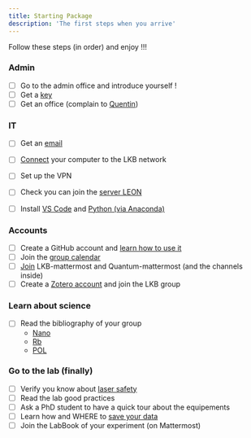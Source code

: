 ```yaml
---
title: Starting Package
description: 'The first steps when you arrive'  
---
```

<alert type="success">
Follow these steps (in order) and enjoy !!!
</alert>

### Admin
- [ ]   Go to the admin office and introduce yourself !
- [ ]  Get a [key](/starting-package/General#obtain-a-kaba-key)
- [ ]  Get an office (complain to [Quentin](mailto:quentin.glorieux@lkb.upmc.fr))

### IT
- [ ]  Get an [email](/starting-package/computers_and_network#contact-the-lkb-it-support)
- [ ]  [Connect](/starting-package/computers_and_network#adding-a-computer-to-the-network) your computer to the LKB network
- [ ]  Set up the VPN
- [ ]  Check you can join the [server LEON](/starting-package/computers_and_network#map-a-network-drive)
- [ ]  Install [VS Code](/starting-package/Tools#VS-Code) and [Python (via Anaconda)](/starting-package/tools#Python)
  

### Accounts
- [ ]  Create a GitHub account and [learn how to use it](/starting-package/Tools#github)
- [ ]  Join the [group calendar](/starting-package/tools#google-calendar)
- [ ]  [Join](/starting-package/tools#mattermost) LKB-mattermost and Quantum-mattermost (and the channels inside) 
- [ ]  Create a [Zotero account](/starting-package/tools#zotero) and join the LKB group
### Learn about science 
- [ ]  Read the bibliography of your group
    - [Nano](https://www.zotero.org/groups/4622968/quantumopticslkb/collections/IAUAIBQN)
    - [Rb](https://www.zotero.org/groups/4622968/quantumopticslkb/collections/A6ZSVQFJ)
    - [POL](https://www.zotero.org/groups/4622968/quantumopticslkb/collections/3G4A4BHI) 
### Go to the lab (finally)
- [ ]  Verify you know about [laser safety](https://www.dgdr.cnrs.fr/sst/CNPS/guides/doc/lasers/Guide%20Risque%20lies%20aux%20lasers%20v11-2019.pdf)
- [ ]  Read the lab good practices 
- [ ]  Ask a PhD student to have a quick tour about the equipements
- [ ]  Learn how and WHERE to [save your data](/starting-package/data_organisation)
- [ ]  Join the LabBook of your experiment (on Mattermost)
